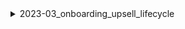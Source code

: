 <details>
<summary>2023-03_onboarding_upsell_lifecycle</summary>

## Filter: Guild member count range
```css
Treatment 1: 2400 - 4400
```
```css
None: 0 - 400
```
## Filter: Guild member count range
```css
None: 0 - 10000
```
## Filter: Guild member count range
```css
None: 0 - 10000
```

</details>
